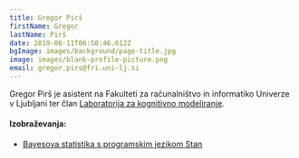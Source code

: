 ```yaml
---
title: Gregor Pirš
firstName: Gregor
lastName: Pirš
date: 2019-06-11T06:58:46.612Z
bgImage: images/background/page-title.jpg
image: images/blank-profile-picture.png
email: gregor.pirs@fri.uni-lj.si
---
```

Gregor Pirš je asistent na Fakulteti za računalništvo in informatiko Univerze v Ljubljani ter član [Laboratorija za kognitivno modeliranje](https://fri.uni-lj.si/sl/laboratorij/lkm).

#### Izobraževanja:

* [Bayesova statistika s programskim jezikom Stan
](/izobrazevanja/za-podjetja/statisticno_modeliranje_z_bayesovimi_mrezami/)

